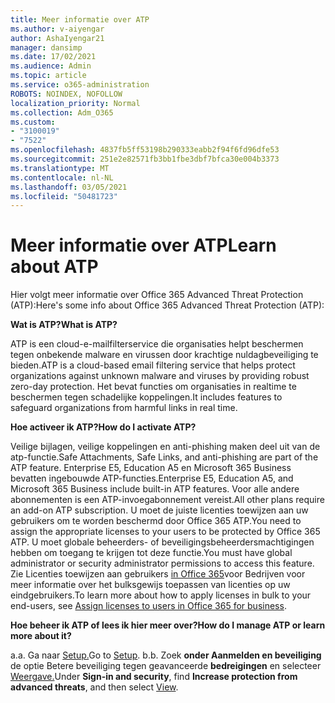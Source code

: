 ```yaml
---
title: Meer informatie over ATP
ms.author: v-aiyengar
author: AshaIyengar21
manager: dansimp
ms.date: 17/02/2021
ms.audience: Admin
ms.topic: article
ms.service: o365-administration
ROBOTS: NOINDEX, NOFOLLOW
localization_priority: Normal
ms.collection: Adm_O365
ms.custom:
- "3100019"
- "7522"
ms.openlocfilehash: 4837fb5ff53198b290333eabb2f94f6fd96dfe53
ms.sourcegitcommit: 251e2e82571fb3bb1fbe3dbf7bfca30e004b3373
ms.translationtype: MT
ms.contentlocale: nl-NL
ms.lasthandoff: 03/05/2021
ms.locfileid: "50481723"
---
```

# <a name="learn-about-atp"></a><span data-ttu-id="5a19f-102">Meer informatie over ATP</span><span class="sxs-lookup"><span data-stu-id="5a19f-102">Learn about ATP</span></span>

<span data-ttu-id="5a19f-103">Hier volgt meer informatie over Office 365 Advanced Threat Protection (ATP):</span><span class="sxs-lookup"><span data-stu-id="5a19f-103">Here's some info about Office 365 Advanced Threat Protection (ATP):</span></span>

<span data-ttu-id="5a19f-104">**Wat is ATP?**</span><span class="sxs-lookup"><span data-stu-id="5a19f-104">**What is ATP?**</span></span>

<span data-ttu-id="5a19f-105">ATP is een cloud-e-mailfilterservice die organisaties helpt beschermen tegen onbekende malware en virussen door krachtige nuldagbeveiliging te bieden.</span><span class="sxs-lookup"><span data-stu-id="5a19f-105">ATP is a cloud-based email filtering service that helps protect organizations against unknown malware and viruses by providing robust zero-day protection.</span></span> <span data-ttu-id="5a19f-106">Het bevat functies om organisaties in realtime te beschermen tegen schadelijke koppelingen.</span><span class="sxs-lookup"><span data-stu-id="5a19f-106">It includes features to safeguard organizations from harmful links in real time.</span></span>

<span data-ttu-id="5a19f-107">**Hoe activeer ik ATP?**</span><span class="sxs-lookup"><span data-stu-id="5a19f-107">**How do I activate ATP?**</span></span>

<span data-ttu-id="5a19f-108">Veilige bijlagen, veilige koppelingen en anti-phishing maken deel uit van de atp-functie.</span><span class="sxs-lookup"><span data-stu-id="5a19f-108">Safe Attachments, Safe Links, and anti-phishing are part of the ATP feature.</span></span> <span data-ttu-id="5a19f-109">Enterprise E5, Education A5 en Microsoft 365 Business bevatten ingebouwde ATP-functies.</span><span class="sxs-lookup"><span data-stu-id="5a19f-109">Enterprise E5, Education A5, and Microsoft 365 Business include built-in ATP features.</span></span> <span data-ttu-id="5a19f-110">Voor alle andere abonnementen is een ATP-invoegabonnement vereist.</span><span class="sxs-lookup"><span data-stu-id="5a19f-110">All other plans require an add-on ATP subscription.</span></span> <span data-ttu-id="5a19f-111">U moet de juiste licenties toewijzen aan uw gebruikers om te worden beschermd door Office 365 ATP.</span><span class="sxs-lookup"><span data-stu-id="5a19f-111">You need to assign the appropriate licenses to your users to be protected by Office 365 ATP.</span></span> <span data-ttu-id="5a19f-112">U moet globale beheerders- of beveiligingsbeheerdersmachtigingen hebben om toegang te krijgen tot deze functie.</span><span class="sxs-lookup"><span data-stu-id="5a19f-112">You must have global administrator or security administrator permissions to access this feature.</span></span> <span data-ttu-id="5a19f-113">Zie Licenties toewijzen aan gebruikers [in Office 365](https://go.microsoft.com/fwlink/?linkid=2093435)voor Bedrijven voor meer informatie over het bulksgewijs toepassen van licenties op uw eindgebruikers.</span><span class="sxs-lookup"><span data-stu-id="5a19f-113">To learn more about how to apply licenses in bulk to your end-users, see [Assign licenses to users in Office 365 for business](https://go.microsoft.com/fwlink/?linkid=2093435).</span></span>

<span data-ttu-id="5a19f-114">**Hoe beheer ik ATP of lees ik hier meer over?**</span><span class="sxs-lookup"><span data-stu-id="5a19f-114">**How do I manage ATP or learn more about it?**</span></span>

<span data-ttu-id="5a19f-115">a.</span><span class="sxs-lookup"><span data-stu-id="5a19f-115">a.</span></span> <span data-ttu-id="5a19f-116">Ga naar [Setup.](https://go.microsoft.com/fwlink/p/?linkid=2075721)</span><span class="sxs-lookup"><span data-stu-id="5a19f-116">Go to [Setup](https://go.microsoft.com/fwlink/p/?linkid=2075721).</span></span>
<span data-ttu-id="5a19f-117">b.</span><span class="sxs-lookup"><span data-stu-id="5a19f-117">b.</span></span> <span data-ttu-id="5a19f-118">Zoek **onder Aanmelden en beveiliging** de optie Betere beveiliging tegen geavanceerde **bedreigingen** en selecteer [Weergave.](https://go.microsoft.com/fwlink/?linkid=2109302)</span><span class="sxs-lookup"><span data-stu-id="5a19f-118">Under **Sign-in and security**, find **Increase protection from advanced threats**, and then select [View](https://go.microsoft.com/fwlink/?linkid=2109302).</span></span>
